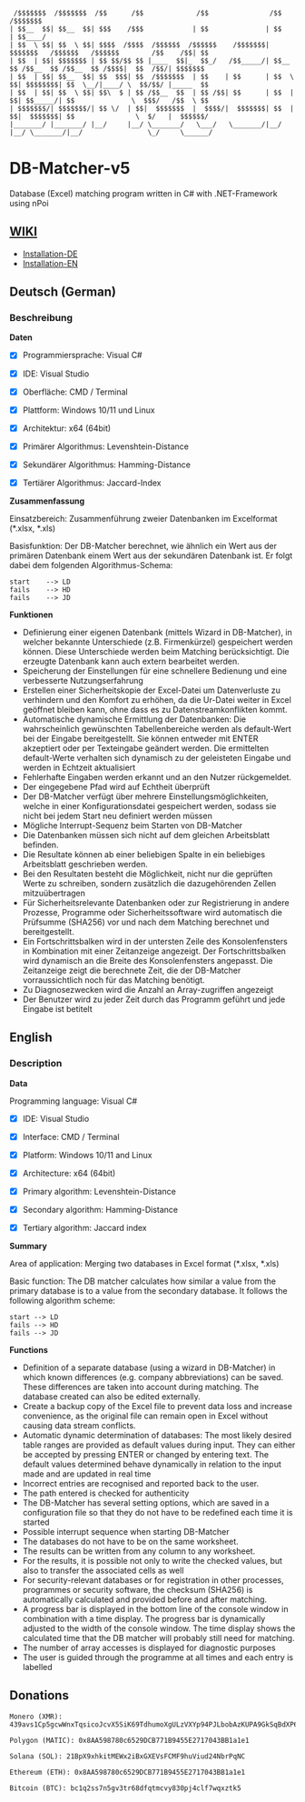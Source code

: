 ```
 /$$$$$$$  /$$$$$$$  /$$      /$$             /$$               /$$                                            /$$$$$$$ 
| $$__  $$| $$__  $$| $$$    /$$$            | $$              | $$                                           | $$____/ 
| $$  \ $$| $$  \ $$| $$$$  /$$$$  /$$$$$$  /$$$$$$    /$$$$$$$| $$$$$$$   /$$$$$$   /$$$$$$        /$$    /$$| $$      
| $$  | $$| $$$$$$$ | $$ $$/$$ $$ |____  $$|_  $$_/   /$$_____/| $$__  $$ /$$__  $$ /$$__  $$ /$$$$|  $$  /$$/| $$$$$$$ 
| $$  | $$| $$__  $$| $$  $$$| $$  /$$$$$$$  | $$    | $$      | $$  \ $$| $$$$$$$$| $$  \__/|____/ \  $$/$$/ |_____  $$
| $$  | $$| $$  \ $$| $$\  $ | $$ /$$__  $$  | $$ /$$| $$      | $$  | $$| $$_____/| $$              \  $$$/   /$$  \ $$
| $$$$$$$/| $$$$$$$/| $$ \/  | $$|  $$$$$$$  |  $$$$/|  $$$$$$$| $$  | $$|  $$$$$$$| $$               \  $/   |  $$$$$$/
|_______/ |_______/ |__/     |__/ \_______/   \___/   \_______/|__/  |__/ \_______/|__/                \_/     \______/
```

# DB-Matcher-v5
Database (Excel) matching program written in C# with .NET-Framework using nPoi

## [WIKI](https://github.com/FaolanBig/DB-Matcher-v5/wiki)
- [Installation-DE](https://github.com/FaolanBig/DB-Matcher-v5/wiki/Installation#deutsch-german)
- [Installation-EN](https://github.com/FaolanBig/DB-Matcher-v5/wiki/Installation#english)

## Deutsch (German)

### Beschreibung

**Daten**

- [x] Programmiersprache:	Visual C#

- [x] IDE:				Visual Studio

- [x] Oberfläche:			CMD / Terminal

- [x] Plattform:			Windows 10/11 und Linux

- [x] Architektur:			x64 (64bit)

- [x] Primärer Algorithmus:     Levenshtein-Distance

- [x] Sekundärer Algorithmus:	Hamming-Distance

- [x] Tertiärer Algorithmus:	Jaccard-Index

**Zusammenfassung**

Einsatzbereich:     Zusammenführung zweier Datenbanken im Excelformat (*.xlsx, *.xls)

Basisfunktion:		Der DB-Matcher berechnet, wie ähnlich ein Wert aus der primären Datenbank einem Wert aus der sekundären Datenbank ist. Er folgt dabei dem folgenden Algorithmus-Schema: 

    start    --> LD
    fails    --> HD
    fails    --> JD


**Funktionen**

-	Definierung einer eigenen Datenbank (mittels Wizard in DB-Matcher), in welcher bekannte Unterschiede (z.B. Firmenkürzel) gespeichert werden können. Diese Unterschiede werden beim Matching berücksichtigt. Die erzeugte Datenbank kann auch extern bearbeitet werden. 
-   Speicherung der Einstellungen für eine schnellere Bedienung und eine verbesserte Nutzungserfahrung
-	Erstellen einer Sicherheitskopie der Excel-Datei um Datenverluste zu verhindern und den Komfort zu erhöhen, da die Ur-Datei weiter in Excel geöffnet bleiben kann, ohne dass es zu Datenstreamkonflikten kommt.
-	Automatische dynamische Ermittlung der Datenbanken: Die wahrscheinlich gewünschten Tabellenbereiche werden als default-Wert bei der Eingabe bereitgestellt. Sie können entweder mit ENTER akzeptiert oder per Texteingabe geändert werden. Die ermittelten default-Werte verhalten sich dynamisch zu der geleisteten Eingabe und werden in Echtzeit aktualisiert
-	Fehlerhafte Eingaben werden erkannt und an den Nutzer rückgemeldet.
-	Der eingegebene Pfad wird auf Echtheit überprüft
-	Der DB-Matcher verfügt über mehrere Einstellungsmöglichkeiten, welche in einer Konfigurationsdatei  gespeichert werden, sodass sie nicht bei jedem Start neu definiert werden müssen
-	Mögliche Interrupt-Sequenz beim Starten von DB-Matcher
-	Die Datenbanken müssen sich nicht auf dem gleichen Arbeitsblatt befinden. 
-	Die Resultate können ab einer beliebigen Spalte in ein beliebiges Arbeitsblatt geschrieben werden.
-	Bei den Resultaten besteht die Möglichkeit, nicht nur die geprüften Werte zu schreiben, sondern zusätzlich die dazugehörenden Zellen mitzuübertragen
-	Für Sicherheitsrelevante Datenbanken oder zur Registrierung in andere Prozesse, Programme oder Sicherheitssoftware wird automatisch die Prüfsumme (SHA256) vor und nach dem Matching berechnet und bereitgestellt. 
-	Ein Fortschrittsbalken wird in der untersten Zeile des Konsolenfensters in Kombination mit einer Zeitanzeige angezeigt. Der Fortschrittsbalken wird dynamisch an die Breite des Konsolenfensters angepasst. Die Zeitanzeige zeigt die berechnete Zeit, die der DB-Matcher vorraussichtlich noch für das Matching benötigt.
-	Zu Diagnosezwecken wird die Anzahl an Array-zugriffen angezeigt
-	Der Benutzer wird zu jeder Zeit durch das Programm geführt und jede Eingabe ist betitelt


## English 

### Description

**Data**

Programming language: Visual C#

- [x] IDE: Visual Studio

- [x] Interface: CMD / Terminal

- [x] Platform: Windows 10/11 and Linux

- [x] Architecture: x64 (64bit)

- [x] Primary algorithm:      Levenshtein-Distance

- [x] Secondary algorithm:    Hamming-Distance

- [x] Tertiary algorithm:     Jaccard index

**Summary**

Area of application: Merging two databases in Excel format (*.xlsx, *.xls)

Basic function:     The DB matcher calculates how similar a value from the primary database is to a value from the secondary database. It follows the following algorithm scheme: 

    start --> LD
    fails --> HD
    fails --> JD

**Functions**

- Definition of a separate database (using a wizard in DB-Matcher) in which known differences (e.g. company abbreviations) can be saved. These differences are taken into account during matching. The database created can also be edited externally. 
- Create a backup copy of the Excel file to prevent data loss and increase convenience, as the original file can remain open in Excel without causing data stream conflicts.
- Automatic dynamic determination of databases: The most likely desired table ranges are provided as default values during input. They can either be accepted by pressing ENTER or changed by entering text. The default values determined behave dynamically in relation to the input made and are updated in real time
- Incorrect entries are recognised and reported back to the user.
- The path entered is checked for authenticity
- The DB-Matcher has several setting options, which are saved in a configuration file so that they do not have to be redefined each time it is started
- Possible interrupt sequence when starting DB-Matcher
- The databases do not have to be on the same worksheet. 
- The results can be written from any column to any worksheet.
- For the results, it is possible not only to write the checked values, but also to transfer the associated cells as well
- For security-relevant databases or for registration in other processes, programmes or security software, the checksum (SHA256) is automatically calculated and provided before and after matching. 
- A progress bar is displayed in the bottom line of the console window in combination with a time display. The progress bar is dynamically adjusted to the width of the console window. The time display shows the calculated time that the DB matcher will probably still need for matching.
- The number of array accesses is displayed for diagnostic purposes
- The user is guided through the programme at all times and each entry is labelled

## Donations

    Monero (XMR): 439avs1Cp5gcwWnxTqsicoJcvX5SiK69TdhumoXgULzVXYp94PJLbobAzKUPA9GkSqBdXP6cgRb4dEpSEGAgdUkTHjcVsaG

    Polygon (MATIC): 0x8AA598780c6529DCB771B9455E2717043BB1a1e1

    Solana (SOL): 21BpX9xhkitMEWx2iBxGXEVsFCMF9huViud24NbrPqNC

    Ethereum (ETH): 0x8AA598780c6529DCB771B9455E2717043BB1a1e1

    Bitcoin (BTC): bc1q2ss7n5gv3tr68dfqtmcvy830pj4clf7wqxztk5

